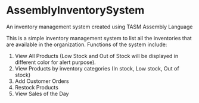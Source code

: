 # AssemblyInventorySystem
An inventory management system created using TASM Assembly Language

This is a simple inventory management system to list all the inventories that are available in the organization. 
Functions of the system include:
1. View All Products (Low Stock and Out of Stock will be displayed in different color for alert purpose).
2. View Products by inventory categories (In stock, Low stock, Out of stock)
3. Add Customer Orders
4. Restock Products
5. View Sales of the Day

